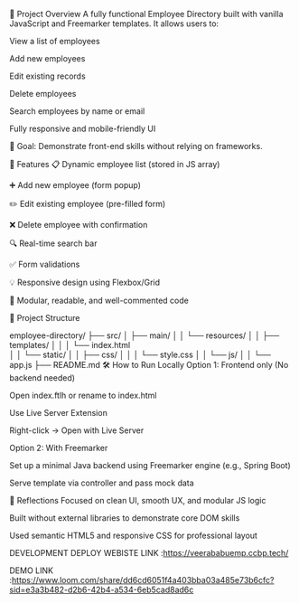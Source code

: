 🚀 Project Overview
A fully functional Employee Directory built with vanilla JavaScript and Freemarker templates. It allows users to:

View a list of employees

Add new employees

Edit existing records

Delete employees

Search employees by name or email

Fully responsive and mobile-friendly UI

🧠 Goal: Demonstrate front-end skills without relying on frameworks.

🧩 Features
📋 Dynamic employee list (stored in JS array)

➕ Add new employee (form popup)

✏️ Edit existing employee (pre-filled form)

❌ Delete employee with confirmation

🔍 Real-time search bar

✅ Form validations

💡 Responsive design using Flexbox/Grid

🧼 Modular, readable, and well-commented code

📂 Project Structure

employee-directory/
├── src/
│   ├── main/
│   │   └── resources/
│   │       ├── templates/
│   │       │   └── index.html      
│   │       └── static/
│   │           ├── css/
│   │           │   └── style.css
│   │           └── js/
│   │               └── app.js
├── README.md
🛠 How to Run Locally
Option 1: Frontend only (No backend needed)

Open index.ftlh or rename to index.html

Use Live Server Extension

Right-click → Open with Live Server

Option 2: With Freemarker

Set up a minimal Java backend using Freemarker engine (e.g., Spring Boot)

Serve template via controller and pass mock data

🧠 Reflections
Focused on clean UI, smooth UX, and modular JS logic

Built without external libraries to demonstrate core DOM skills

Used semantic HTML5 and responsive CSS for professional layout



DEVELOPMENT 
DEPLOY 
WEBISTE LINK :https://veerababuemp.ccbp.tech/


DEMO LINK :https://www.loom.com/share/dd6cd6051f4a403bba03a485e73b6cfc?sid=e3a3b482-d2b6-42b4-a534-6eb5cad8ad6c
